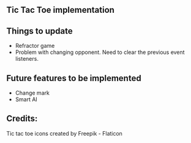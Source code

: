 
## Tic Tac Toe implementation

## Things to update
- Refractor game
- Problem with changing opponent. Need to clear the previous event listeners.

## Future features to be implemented
- Change mark
- Smart AI

## Credits: 

Tic tac toe icons created by Freepik - Flaticon